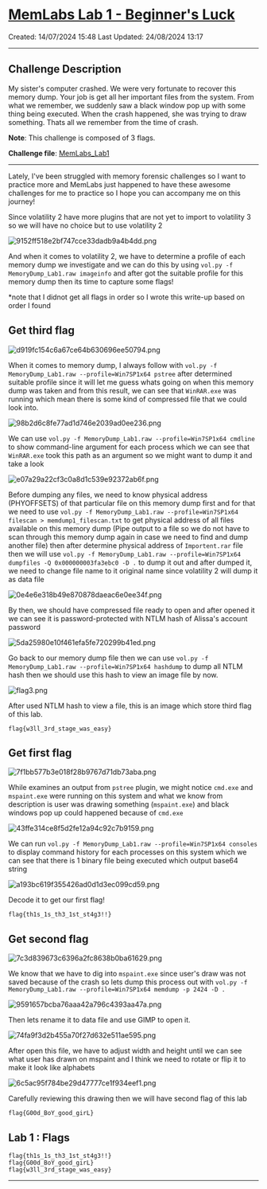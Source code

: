# [MemLabs Lab 1 - Beginner's Luck](https://github.com/stuxnet999/MemLabs/tree/master/Lab%201)
Created: 14/07/2024 15:48
Last Updated: 24/08/2024 13:17
***
## Challenge Description
My sister's computer crashed. We were very fortunate to recover this memory dump. Your job is get all her important files from the system. From what we remember, we suddenly saw a black window pop up with some thing being executed. When the crash happened, she was trying to draw something. Thats all we remember from the time of crash.

**Note**: This challenge is composed of 3 flags.

**Challenge file**: [MemLabs_Lab1](https://mega.nz/#!6l4BhKIb!l8ATZoliB_ULlvlkESwkPiXAETJEF7p91Gf9CWuQI70)
***
Lately, I've been struggled with memory forensic challenges so I want to practice more and MemLabs just happened to have these awesome challenges for me to practice so I hope you can accompany me on this journey!

Since volatility 2 have more plugins that are not yet to import to volatility 3 so we will have no choice but to use volatility 2 

![9152ff518e2bf747cce33dadb9a4b4dd.png](/resources/9152ff518e2bf747cce33dadb9a4b4dd.png)

And when it comes to volatility 2, we have to determine a profile of each memory dump we investigate and we can do this by using `vol.py -f MemoryDump_Lab1.raw imageinfo` and after got the suitable profile for this memory dump then its time to capture some flags!

*note that I didnot get all flags in order so I wrote this write-up based on order I found

## Get third flag
![d919fc154c6a67ce64b630696ee50794.png](/resources/d919fc154c6a67ce64b630696ee50794.png)

When it comes to memory dump, I always follow with `vol.py -f MemoryDump_Lab1.raw --profile=Win7SP1x64 pstree` after determined suitable profile since it will let me guess whats going on when this memory dump was taken and from this result, we can see that `WinRAR.exe` was running which mean there is some kind of compressed file that we could look into. 

![98b2d6c8fe77ad1d746e2039ad0ee236.png](/resources/98b2d6c8fe77ad1d746e2039ad0ee236.png)

We can use `vol.py -f MemoryDump_Lab1.raw --profile=Win7SP1x64 cmdline` to show command-line argument for each process which we can see that `WinRAR.exe` took this path as an argument so we might want to dump it and take a look

![e07a29a22cf3c0a8d1c539e92372ab6f.png](/resources/e07a29a22cf3c0a8d1c539e92372ab6f.png)

Before dumping any files, we need to know physical address (PHYOFFSETS) of that particular file on this memory dump first and for that we need to use `vol.py -f MemoryDump_Lab1.raw --profile=Win7SP1x64 filescan > memdump1_filescan.txt` to get physical address of all files available on this memory dump (Pipe output to a file so we do not have to scan through this memory dump again in case we need to find and dump another file) then after determine physical address of `Importent.rar` file then we will use `vol.py -f MemoryDump_Lab1.raw --profile=Win7SP1x64 dumpfiles -Q 0x000000003fa3ebc0 -D .` to dump it out and after dumped it, we need to change file name to it original name since volatility 2 will dump it as data file

![0e4e6e318b49e870878daeac6e0ee34f.png](/resources/0e4e6e318b49e870878daeac6e0ee34f.png)

By then, we should have compressed file ready to open and after opened it we can see it is password-protected with NTLM hash of Alissa's account password

![5da25980e10f461efa5fe720299b41ed.png](/resources/5da25980e10f461efa5fe720299b41ed.png)

Go back to our memory dump file then we can use `vol.py -f MemoryDump_Lab1.raw --profile=Win7SP1x64 hashdump` to dump all NTLM hash then we should use this hash to view an image file by now.

![flag3.png](/resources/flag3.png)

After used NTLM hash to view a file, this is an image which store third flag of this lab.

```
flag{w3ll_3rd_stage_was_easy}
```

## Get first flag
![7f1bb577b3e018f28b9767d71db73aba.png](/resources/7f1bb577b3e018f28b9767d71db73aba.png)

While examines an output from `pstree` plugin, we might notice `cmd.exe` and `mspaint.exe` were running on this system and what we know from description is user was drawing something (`mspaint.exe`) and black windows pop up could happened because of `cmd.exe`

![43ffe314ce8f5d2fe12a94c92c7b9159.png](/resources/43ffe314ce8f5d2fe12a94c92c7b9159.png)

We can run `vol.py -f MemoryDump_Lab1.raw --profile=Win7SP1x64 consoles` to display command history for each processes on this system which we can see that there is 1 binary file being executed which output base64 string

![a193bc619f355426ad0d1d3ec099cd59.png](/resources/a193bc619f355426ad0d1d3ec099cd59.png)

Decode it to get our first flag!

```
flag{th1s_1s_th3_1st_st4g3!!}
```

## Get second flag
![7c3d839673c6396a2fc8638b0ba61629.png](/resources/7c3d839673c6396a2fc8638b0ba61629.png)

We know that we have to dig into `mspaint.exe` since user's draw was not saved because of the crash so lets dump this process out with `vol.py -f MemoryDump_Lab1.raw --profile=Win7SP1x64 memdump -p 2424 -D .`

![9591657bcba76aaa42a796c4393aa47a.png](/resources/9591657bcba76aaa42a796c4393aa47a.png)

Then lets rename it to data file and use GIMP to open it.

![74fa9f3d2b455a70f27d632e511ae595.png](/resources/74fa9f3d2b455a70f27d632e511ae595.png)

After open this file, we have to adjust width and height until we can see what user has drawn on mspaint and I think we need to rotate or flip it to make it look like alphabets

![6c5ac95f784be29d47777ce1f934eef1.png](/resources/6c5ac95f784be29d47777ce1f934eef1.png)

Carefully reviewing this drawing then we will have second flag of this lab

```
flag{G00d_BoY_good_girL}
```

## Lab 1 : Flags
```
flag{th1s_1s_th3_1st_st4g3!!}
flag{G00d_BoY_good_girL}
flag{w3ll_3rd_stage_was_easy}
```
***



